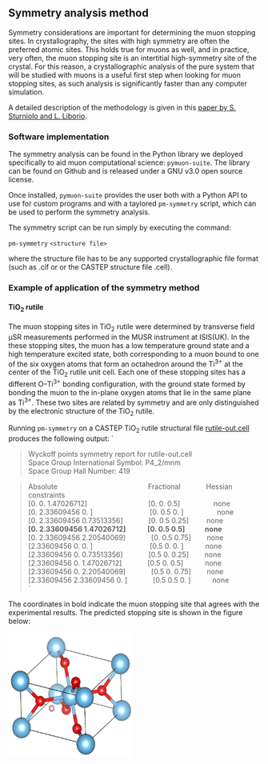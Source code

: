 ## Symmetry analysis method

Symmetry considerations are important for determining the muon stopping sites. In crystallography, the sites with high symmetry are often the preferred atomic sites. This holds true for muons as well, and in practice, very often, the muon stopping site is an intertitial high-symmetry site of the crystal. For this reason, a crystallographic analysis of the pure system that will be studied with muons is a useful first step when looking for muon stopping sites, as such analysis is significantly faster than any computer simulation. 

A detailed description of the methodology is given in this [paper by S. Sturniolo and L. Liborio](https://aip.scitation.org/doi/10.1063/5.0012381). 

### Software implementation

The symmetry analysis can be found in the Python library we deployed specifically to aid muon computational science: `pymuon-suite`. The library can be found on Github and is released under a GNU v3.0 open source license. 

Once installed, `pymuon-suite` provides the user both with a Python API to use for custom programs and with a taylored `pm-symmetry` script,  which can be used to perform the symmetry analysis.

The symmetry script can be run simply by executing the command:

`pm-symmetry` `<structure file>`

where the structure file has to be any supported crystallographic file format (such as .cif or or the CASTEP structure file .cell).  

### Example of application of the symmetry method

#### TiO<sub>2</sub> rutile 

The muon stopping sites in TiO<sub>2</sub> rutile were determined by transverse field μSR measurements performed in the MUSR instrument at ISIS(UK). In the these stopping sites, the muon has a low temperature ground state and a high temperature excited state, both corresponding to a muon bound to one of the six oxygen atoms that form an octahedron around the Ti<sup>3+</sup> at the center of the TiO<sub>2</sub> rutile unit cell. Each one of these stopping sites has a different O–Ti<sup>3+</sup> bonding configuration, with the ground state formed by bonding the muon to the in-plane oxygen atoms that lie in the same plane as Ti<sup>3+</sup>. These two sites are related by symmetry and are only distinguished by the electronic structure of the TiO<sub>2</sub> rutile. 

Running `pm-symmetry` on a CASTEP TiO<sub>2</sub> rutile structural file [rutile-out.cell](/images/rutile-out.cell) produces the following output: 
`
> Wyckoff points symmetry report for rutile-out.cell  
> Space Group International Symbol: P4_2/mnm  
> Space Group Hall Number: 419  

> Absolute                                              Fractional             Hessian constraints  
> [0.         0.         1.47026712]                               [0.  0.  0.5]                 none  
> [0.         2.33609456 0.        ]                             [0.  0.5 0. ]                 none  
> [0.         2.33609456 0.73513356]             [0.   0.5  0.25]         none  
> **[0.         2.33609456 1.47026712]             [0.  0.5 0.5]            none**  
> [0.         2.33609456 2.20540069]             [0.   0.5  0.75]        none  
> [2.33609456 0.         0.        ]                             [0.5 0.  0. ]           none  
> [2.33609456 0.         0.73513356]             [0.5  0.   0.25]        none  
> [2.33609456 0.         1.47026712]             [0.5 0.  0.5]           none  
> [2.33609456 0.         2.20540069]             [0.5  0.   0.75]        none  
> [2.33609456 2.33609456 0.        ]             [0.5 0.5 0. ]           none  
`

The coordinates in bold indicate the muon stopping site that agrees with the experimental results. The predicted stopping site is shown in the figure below:

<img src="/images/rutile_muon.jpg" width="250" height="250" />


